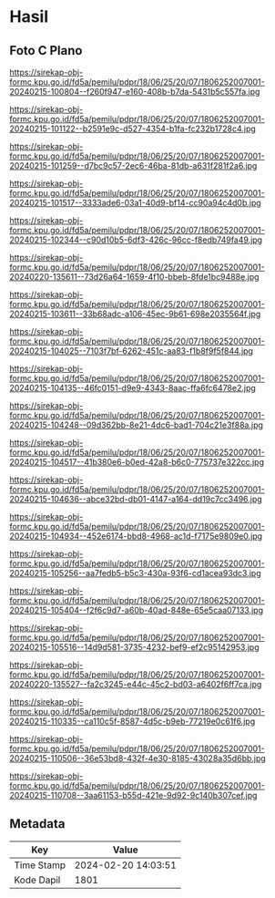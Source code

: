 # Hasil

## Foto C Plano

https://sirekap-obj-formc.kpu.go.id/fd5a/pemilu/pdpr/18/06/25/20/07/1806252007001-20240215-100804--f260f947-e160-408b-b7da-5431b5c557fa.jpg

https://sirekap-obj-formc.kpu.go.id/fd5a/pemilu/pdpr/18/06/25/20/07/1806252007001-20240215-101122--b2591e9c-d527-4354-b1fa-fc232b1728c4.jpg

https://sirekap-obj-formc.kpu.go.id/fd5a/pemilu/pdpr/18/06/25/20/07/1806252007001-20240215-101259--d7bc9c57-2ec6-46ba-81db-a631f281f2a6.jpg

https://sirekap-obj-formc.kpu.go.id/fd5a/pemilu/pdpr/18/06/25/20/07/1806252007001-20240215-101517--3333ade6-03a1-40d9-bf14-cc90a94c4d0b.jpg

https://sirekap-obj-formc.kpu.go.id/fd5a/pemilu/pdpr/18/06/25/20/07/1806252007001-20240215-102344--c90d10b5-6df3-426c-96cc-f8edb749fa49.jpg

https://sirekap-obj-formc.kpu.go.id/fd5a/pemilu/pdpr/18/06/25/20/07/1806252007001-20240220-135611--73d26a64-1659-4f10-bbeb-8fde1bc9488e.jpg

https://sirekap-obj-formc.kpu.go.id/fd5a/pemilu/pdpr/18/06/25/20/07/1806252007001-20240215-103611--33b68adc-a106-45ec-9b61-698e2035564f.jpg

https://sirekap-obj-formc.kpu.go.id/fd5a/pemilu/pdpr/18/06/25/20/07/1806252007001-20240215-104025--7103f7bf-6262-451c-aa83-f1b8f9f5f844.jpg

https://sirekap-obj-formc.kpu.go.id/fd5a/pemilu/pdpr/18/06/25/20/07/1806252007001-20240215-104135--46fc0151-d9e9-4343-8aac-ffa6fc6478e2.jpg

https://sirekap-obj-formc.kpu.go.id/fd5a/pemilu/pdpr/18/06/25/20/07/1806252007001-20240215-104248--09d362bb-8e21-4dc6-bad1-704c21e3f88a.jpg

https://sirekap-obj-formc.kpu.go.id/fd5a/pemilu/pdpr/18/06/25/20/07/1806252007001-20240215-104517--41b380e6-b0ed-42a8-b6c0-775737e322cc.jpg

https://sirekap-obj-formc.kpu.go.id/fd5a/pemilu/pdpr/18/06/25/20/07/1806252007001-20240215-104636--abce32bd-db01-4147-a164-dd19c7cc3496.jpg

https://sirekap-obj-formc.kpu.go.id/fd5a/pemilu/pdpr/18/06/25/20/07/1806252007001-20240215-104934--452e6174-bbd8-4968-ac1d-f7175e9809e0.jpg

https://sirekap-obj-formc.kpu.go.id/fd5a/pemilu/pdpr/18/06/25/20/07/1806252007001-20240215-105256--aa7fedb5-b5c3-430a-93f6-cd1acea93dc3.jpg

https://sirekap-obj-formc.kpu.go.id/fd5a/pemilu/pdpr/18/06/25/20/07/1806252007001-20240215-105404--f2f6c9d7-a60b-40ad-848e-65e5caa07133.jpg

https://sirekap-obj-formc.kpu.go.id/fd5a/pemilu/pdpr/18/06/25/20/07/1806252007001-20240215-105516--14d9d581-3735-4232-bef9-ef2c95142953.jpg

https://sirekap-obj-formc.kpu.go.id/fd5a/pemilu/pdpr/18/06/25/20/07/1806252007001-20240220-135527--fa2c3245-e44c-45c2-bd03-a6402f6ff7ca.jpg

https://sirekap-obj-formc.kpu.go.id/fd5a/pemilu/pdpr/18/06/25/20/07/1806252007001-20240215-110335--ca110c5f-8587-4d5c-b9eb-77219e0c61f6.jpg

https://sirekap-obj-formc.kpu.go.id/fd5a/pemilu/pdpr/18/06/25/20/07/1806252007001-20240215-110506--36e53bd8-432f-4e30-8185-43028a35d6bb.jpg

https://sirekap-obj-formc.kpu.go.id/fd5a/pemilu/pdpr/18/06/25/20/07/1806252007001-20240215-110708--3aa61153-b55d-421e-9d92-9c140b307cef.jpg


## Metadata

| Key        | Value               |
| ---------- | ------------------- |
| Time Stamp | 2024-02-20 14:03:51 |
| Kode Dapil | 1801                |



